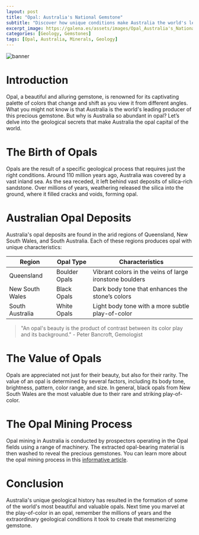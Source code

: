 ```yaml
---
layout: post
title: "Opal: Australia's National Gemstone"
subtitle: "Discover how unique conditions make Australia the world's leading source of opals."
excerpt_image: https://galena.es/assets/images/Opal_Australia's_National_Gemstone.png
categories: [Geology, Gemstones]
tags: [Opal, Australia, Minerals, Geology]
---
```


![banner](https://galena.es/assets/images/Opal_Australia's_National_Gemstone.png)

# Introduction

Opal, a beautiful and alluring gemstone, is renowned for its captivating palette of colors that change and shift as you view it from different angles. What you might not know is that Australia is the world's leading producer of this precious gemstone. But why is Australia so abundant in opal? Let’s delve into the geological secrets that make Australia the opal capital of the world.

# The Birth of Opals

Opals are the result of a specific geological process that requires just the right conditions. Around 110 million years ago, Australia was covered by a vast inland sea. As the sea receded, it left behind vast deposits of silica-rich sandstone. Over millions of years, weathering released the silica into the ground, where it filled cracks and voids, forming opal.

# Australian Opal Deposits

Australia's opal deposits are found in the arid regions of Queensland, New South Wales, and South Australia. Each of these regions produces opal with unique characteristics:

| Region | Opal Type | Characteristics |
|--------|-----------|-----------------|
| Queensland | Boulder Opals | Vibrant colors in the veins of large ironstone boulders |
| New South Wales | Black Opals | Dark body tone that enhances the stone’s colors |
| South Australia | White Opals | Light body tone with a more subtle play-of-color |

> "An opal's beauty is the product of contrast between its color play and its background." - Peter Bancroft, Gemologist

# The Value of Opals

Opals are appreciated not just for their beauty, but also for their rarity. The value of an opal is determined by several factors, including its body tone, brightness, pattern, color range, and size. In general, black opals from New South Wales are the most valuable due to their rare and striking play-of-color.

# The Opal Mining Process

Opal mining in Australia is conducted by prospectors operating in the Opal fields using a range of machinery. The extracted opal-bearing material is then washed to reveal the precious gemstones. You can learn more about the opal mining process in this [informative article](https://www.gia.edu/UK-EN/gia-news-research-Australian-opal-mining).

# Conclusion

Australia's unique geological history has resulted in the formation of some of the world's most beautiful and valuable opals. Next time you marvel at the play-of-color in an opal, remember the millions of years and the extraordinary geological conditions it took to create that mesmerizing gemstone.